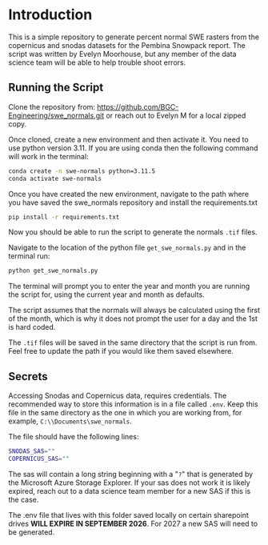 # Introduction 
This is a simple repository to generate percent normal SWE rasters from the copernicus and snodas datasets for the Pembina Snowpack report. The script was written by Evelyn Moorhouse, but any member of the data science team will be able to help trouble shoot errors. 

## Running the Script

Clone the repository from: https://github.com/BGC-Engineering/swe_normals.git or reach out to Evelyn M for a local zipped copy.

Once cloned, create a new environment and then activate it. You need to use python version 3.11. If you are using conda then the following command will work in the terminal:

```bash
conda create -n swe-normals python=3.11.5
conda activate swe-normals
```

Once you have created the new environment, navigate to the path where you have saved the swe_normals repository and install the requirements.txt

```bash
pip install -r requirements.txt
```
Now you should be able to run the script to generate the normals `.tif` files. 

Navigate to the location of the python file `get_swe_normals.py` and in the terminal run:

```bash
python get_swe_normals.py
```

The terminal will prompt you to enter the year and month you are running the script for, using the current year and month as defaults. 

The script assumes that the normals will always be calculated using the first of the month, which is why it does not prompt the user for a day and the 1st is hard coded. 

The `.tif` files will be saved in the same directory that the script is run from. Feel free to update the path if you would like them saved elsewhere. 

## Secrets

Accessing Snodas and Copernicus data, requires credentials.  The recommended way to store this information is in a file called `.env`.  Keep this file in the same directory as the one in which you are working from, for example, `C:\\Documents\swe_normals`.

The file should have the following lines:

```bash
SNODAS_SAS=""
COPERNICUS_SAS=""
```

The sas will contain a long string beginning with a "`?`" that is generated by the Microsoft Azure Storage Explorer. If your sas does not work it is likely expired, reach out to a data science team member for a new SAS if this is the case. 

The .env file that lives with this folder saved locally on certain sharepoint drives **WILL EXPIRE IN SEPTEMBER 2026**. For 2027 a new SAS will need to be generated. 




